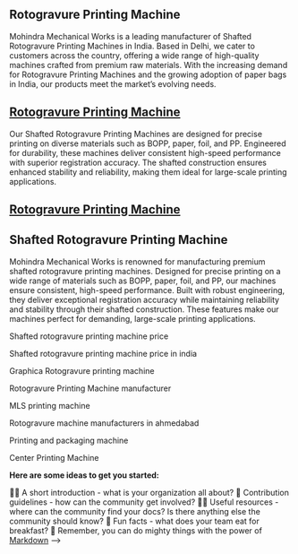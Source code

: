 ## Rotogravure Printing Machine
Mohindra Mechanical Works is a leading manufacturer of Shafted Rotogravure Printing Machines in India.
Based in Delhi, we cater to customers across the country, offering a wide range of high-quality machines 
crafted from premium raw materials. With the increasing demand for Rotogravure Printing Machines and the growing 
adoption of paper bags in India, our products meet the market’s evolving needs.
## [Rotogravure Printing Machine](https://mohindramechanicalwork.com/shafted-rotogravure-printing-machine/)
Our Shafted Rotogravure Printing Machines are designed for precise printing on diverse materials such as BOPP,
paper, foil, and PP. Engineered for durability, these machines deliver consistent high-speed performance with superior 
registration accuracy. The shafted construction ensures enhanced stability and reliability, making them ideal for large-scale printing applications.

## [Rotogravure Printing Machine](https://mohindramechanicalwork.com/shafted-rotogravure-printing-machine/)
## Shafted Rotogravure Printing Machine
Mohindra Mechanical Works is renowned for manufacturing premium shafted rotogravure printing machines.
Designed for precise printing on a wide range of materials such as BOPP, paper, foil, and PP, our machines
ensure consistent, high-speed performance. Built with robust engineering, they deliver exceptional registration 
accuracy while maintaining reliability and stability through their shafted construction. These features make our machines 
perfect for demanding, large-scale printing applications.

Shafted rotogravure printing machine price

Shafted rotogravure printing machine price in india

Graphica Rotogravure printing machine

Rotogravure Printing Machine manufacturer

MLS printing machine

Rotogravure machine manufacturers in ahmedabad

Printing and packaging machine

Center Printing Machine








**Here are some ideas to get you started:**

🙋‍♀️ A short introduction - what is your organization all about?
🌈 Contribution guidelines - how can the community get involved?
👩‍💻 Useful resources - where can the community find your docs? Is there anything else the community should know?
🍿 Fun facts - what does your team eat for breakfast?
🧙 Remember, you can do mighty things with the power of [Markdown](https://docs.github.com/github/writing-on-github/getting-started-with-writing-and-formatting-on-github/basic-writing-and-formatting-syntax)
-->
